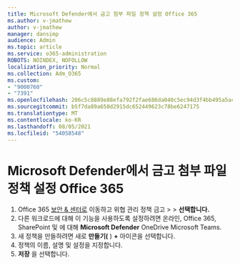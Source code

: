 ```yaml
---
title: Microsoft Defender에서 금고 첨부 파일 정책 설정 Office 365
ms.author: v-jmathew
author: v-jmathew
manager: dansimp
audience: Admin
ms.topic: article
ms.service: o365-administration
ROBOTS: NOINDEX, NOFOLLOW
localization_priority: Normal
ms.collection: Adm_O365
ms.custom:
- "9000760"
- "7391"
ms.openlocfilehash: 206c5c8889e88efa792f2fae686da040c5ec94d3f4bb495a5ac5cca59e455e64
ms.sourcegitcommit: b5f7da89a650d2915dc652449623c78be6247175
ms.translationtype: MT
ms.contentlocale: ko-KR
ms.lasthandoff: 08/05/2021
ms.locfileid: "54058548"
---
```

# <a name="set-up-safe-attachment-policies-in-microsoft-defender-for-office-365"></a>Microsoft Defender에서 금고 첨부 파일 정책 설정 Office 365

1. Office 365 [보안 & 센터로](https://go.microsoft.com/fwlink/p/?linkid=2077143) 이동하고 위협 관리 정책 금고  >    >  **선택합니다.**
2. 다른 워크로드에 대해 이 기능을 사용하도록 설정하려면 온라인, Office 365, SharePoint 및 에 대해 **Microsoft Defender** OneDrive Microsoft Teams.
3. 새 정책을 만들하려면 새로 **만들기(** ) **+** 아이콘을 선택합니다.
4. 정책의 이름, 설명 및 설정을 지정합니다.
5. **저장** 을 선택합니다.
